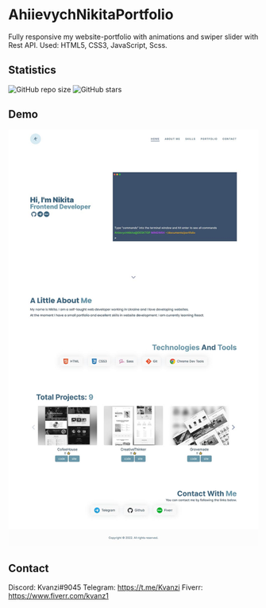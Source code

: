 # AhiievychNikitaPortfolio
Fully responsive my website-portfolio with animations and swiper slider with Rest API. Used: HTML5, CSS3, JavaScript, Scss.

## Statistics
![GitHub repo size](https://img.shields.io/github/repo-size/Kvanzi/AhiievychNikitaPortfolio)
![GitHub stars](https://img.shields.io/github/stars/Kvanzi/AhiievychNikitaPortfolio?style=social)

## Demo

![AhiievychMykytaPortfolio](./website-demo/website-preview.jpg "Demo")

## Contact

Discord: Kvanzi#9045
Telegram: https://t.me/Kvanzi
Fiverr: https://www.fiverr.com/kvanz1

